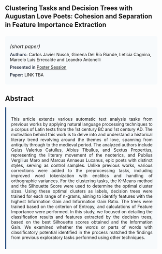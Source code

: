 
<style>    
    h2 {
        margin-top: 0;
        margin-bottom: 1.5rem;
        line-height: 1.3;
    }
    
    h3 {
        margin-top: 2rem;
        margin-bottom: 1rem;
        font-size: 1.4rem;
        font-weight:bold;
    }
    
    .metadata {
        background-color: #f7fafc;
        padding: 1rem;
        border-radius: 6px;
        margin-bottom: 2rem;
    }
    
    .metadata p {
        margin: 0.5rem 0;
    }
    
    .abstract {
        text-align: justify;
        padding: 1rem;
        background-color: #f7fafc;
        border-left: 4px solid #2c5282;
        border-radius: 0 6px 6px 0;
    }
    
    strong {
        color: #2d3748;
        font-weight: 600;
    }
</style>
<main role="main">
<h2>Clustering Tasks and Decision Trees with Augustan Love Poets: Cohesion and Separation in Feature Importance Extraction</h2>

<section class="metadata">
<p style='font-size:1rem'><i>(short paper)</i></p>
<p><strong>Authors:</strong> Carlos Javier Nusch, Gimena Del Río Riande, Leticia Cagnina, Marcelo Luis Errecalde and Leandro Antonelli</p>
<p><strong>Presented in</strong> <a href="/programme/#session<NA>nan">Poster Session</a></p>
<p><strong>Paper:</strong> LINK TBA</p>
</section>

<section>
<h3>Abstract</h3>
<div class="abstract">
<p>This article extends various automatic text analysis tasks from previous works by applying natural language processing techniques to a corpus of Latin texts from the 1st century BC and 1st century AD. The motivation behind this work is to delve into and understand a historical literary trend revolving around the themes of love, spanning from antiquity through to the medieval period. The analyzed authors include Gaius Valerius Catullus, Albius Tibullus, and Sextus Propertius, representing the literary movement of the neoterics, and Publius Vergilius Maro and Marcus Annaeus Lucanus, epic poets with distinct styles, serving as control samples. Unlike previous works, various corrections were added to the preprocessing tasks, including improved word tokenization with enclitics and handling of orthographic variances. For the clustering tasks, the K-Means method and the Silhouette Score were used to determine the optimal cluster sizes. Using these optimal clusters as labels, decision trees were trained for each range of n-grams, aiming to identify features with the highest Information Gain and Information Gain Ratio. The trees were trained based on the criterion of Entropy, and calculations of Feature Importance were performed. In this study, we focused on detailing the classification results and features extracted by the decision trees, based on the best Silhouette scores obtained and the Information Gain. We examined whether the words or parts of words with classificatory potential identified in the process matched the findings from previous exploratory tasks performed using other techniques.</p>
</div>
</section>
</main>